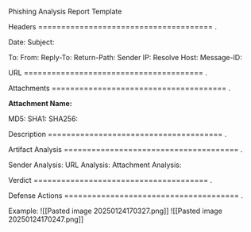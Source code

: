 Phishing Analysis Report Template 

Headers 
====================================== .


Date: 
Subject: 

To: 
From: 
Reply-To: 
Return-Path: 
Sender IP: 
Resolve Host: 
Message-ID: 

URL 
======================================= . 


Attachments 
====================================== .


**Attachment Name:**

MD5: 
SHA1: 
SHA256: 

Description 
====================================== .


Artifact Analysis 
====================================== .


Sender Analysis: 
URL Analysis: 
Attachment Analysis: 

Verdict 
====================================== .


Defense Actions 
====================================== .

Example:
![[Pasted image 20250124170327.png]]
![[Pasted image 20250124170247.png]]